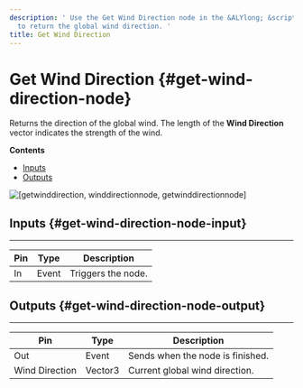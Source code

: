 ```yaml
---
description: ' Use the Get Wind Direction node in the &ALYlong; &script-canvas; editor
  to return the global wind direction. '
title: Get Wind Direction
---
```

# Get Wind Direction {#get-wind-direction-node}

Returns the direction of the global wind\. The length of the **Wind Direction** vector indicates the strength of the wind\.

**Contents**
+ [Inputs](#get-wind-direction-node-input)
+ [Outputs](#get-wind-direction-node-output)

![\[getwinddirection, winddirectionnode, getwinddirectionnode\]](/images/userguide/scripting/script-canvas/scriptcanvasnodes/script-canvas-get-wind-direction-node.png)

## Inputs {#get-wind-direction-node-input}


****  

| Pin | Type | Description | 
| --- | --- | --- | 
| In | Event | Triggers the node\. | 

## Outputs {#get-wind-direction-node-output}


****  

| Pin | Type | Description | 
| --- | --- | --- | 
| Out | Event | Sends when the node is finished\. | 
| Wind Direction | Vector3 | Current global wind direction\. | 